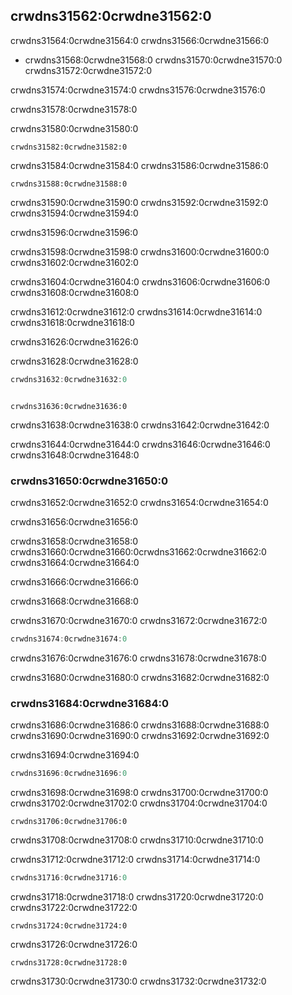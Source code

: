 ## crwdns31562:0crwdne31562:0

crwdns31564:0crwdne31564:0 crwdns31566:0crwdne31566:0
- crwdns31568:0crwdne31568:0 crwdns31570:0crwdne31570:0 crwdns31572:0crwdne31572:0

crwdns31574:0crwdne31574:0 crwdns31576:0crwdne31576:0

crwdns31578:0crwdne31578:0

<span class="filename">crwdns31580:0crwdne31580:0</span>

```rust,ignore,does_not_compile
crwdns31582:0crwdne31582:0
```

crwdns31584:0crwdne31584:0 crwdns31586:0crwdne31586:0

```console
crwdns31588:0crwdne31588:0
```

crwdns31590:0crwdne31590:0 crwdns31592:0crwdne31592:0 crwdns31594:0crwdne31594:0

crwdns31596:0crwdne31596:0

crwdns31598:0crwdne31598:0 crwdns31600:0crwdne31600:0 crwdns31602:0crwdne31602:0

crwdns31604:0crwdne31604:0 crwdns31606:0crwdne31606:0 crwdns31608:0crwdne31608:0

crwdns31612:0crwdne31612:0 crwdns31614:0crwdne31614:0 crwdns31618:0crwdne31618:0

crwdns31626:0crwdne31626:0

<span class="filename">crwdns31628:0crwdne31628:0</span>

```rust
crwdns31632:0crwdne31632:0
```
```

crwdns31636:0crwdne31636:0
```

crwdns31638:0crwdne31638:0 crwdns31642:0crwdne31642:0

crwdns31644:0crwdne31644:0 crwdns31646:0crwdne31646:0 crwdns31648:0crwdne31648:0

### crwdns31650:0crwdne31650:0

crwdns31652:0crwdne31652:0 crwdns31654:0crwdne31654:0

crwdns31656:0crwdne31656:0

crwdns31658:0crwdne31658:0 crwdns31660:0crwdne31660:0<!-- ignore-->crwdns31662:0crwdne31662:0 crwdns31664:0crwdne31664:0

crwdns31666:0crwdne31666:0

crwdns31668:0crwdne31668:0

crwdns31670:0crwdne31670:0 crwdns31672:0crwdne31672:0

```rust
crwdns31674:0crwdne31674:0
```

crwdns31676:0crwdne31676:0 crwdns31678:0crwdne31678:0

crwdns31680:0crwdne31680:0 crwdns31682:0crwdne31682:0

### crwdns31684:0crwdne31684:0

crwdns31686:0crwdne31686:0<!-- 
ignore --> crwdns31688:0crwdne31688:0 crwdns31690:0crwdne31690:0 crwdns31692:0crwdne31692:0

<span class="filename">crwdns31694:0crwdne31694:0</span>

```rust
crwdns31696:0crwdne31696:0
```

crwdns31698:0crwdne31698:0 crwdns31700:0crwdne31700:0 crwdns31702:0crwdne31702:0 crwdns31704:0crwdne31704:0

```console
crwdns31706:0crwdne31706:0
```

crwdns31708:0crwdne31708:0 crwdns31710:0crwdne31710:0

crwdns31712:0crwdne31712:0 crwdns31714:0crwdne31714:0

```rust
crwdns31716:0crwdne31716:0
```

crwdns31718:0crwdne31718:0 crwdns31720:0crwdne31720:0 crwdns31722:0crwdne31722:0

```rust,ignore,does_not_compile
crwdns31724:0crwdne31724:0
```

crwdns31726:0crwdne31726:0

```console
crwdns31728:0crwdne31728:0
```

crwdns31730:0crwdne31730:0
crwdns31732:0crwdne31732:0
